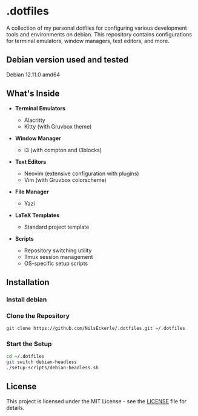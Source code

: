 # .dotfiles

A collection of my personal dotfiles for configuring various development tools
and environments on debian. This repository contains configurations for terminal
emulators, window managers, text editors, and more.

## Debian version used and tested

Debian 12.11.0 amd64

## What's Inside

- **Terminal Emulators**
  - Alacritty
  - Kitty (with Gruvbox theme)

- **Window Manager**
  - i3 (with compton and i3blocks)

- **Text Editors**
  - Neovim (extensive configuration with plugins)
  - Vim (with Gruvbox colorscheme)

- **File Manager**
  - Yazi

- **LaTeX Templates**
  - Standard project template

- **Scripts**
  - Repository switching utility
  - Tmux session management
  - OS-specific setup scripts

## Installation

### Install debian

### Clone the Repository

```bash
git clone https://github.com/NilsEckerle/.dotfiles.git ~/.dotfiles
```

### Start the Setup

```bash
cd ~/.dotfiles
git switch debian-headless
./setup-scripts/debian-headless.sh
```

## License

This project is licensed under the MIT License - see the [LICENSE](LICENSE) file for details.
